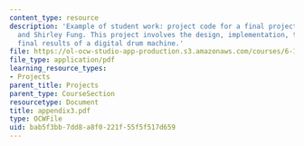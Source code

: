 ```yaml
---
content_type: resource
description: 'Example of student work: project code for a final project by Hana Adaniya
  and Shirley Fung. This project involves the design, implementation, testing, and
  final results of a digital drum machine.'
file: https://ol-ocw-studio-app-production.s3.amazonaws.com/courses/6-111-introductory-digital-systems-laboratory-spring-2006/bab5f3bb7dd8a8f0221f55f5f517d659_appendix3.pdf
file_type: application/pdf
learning_resource_types:
- Projects
parent_title: Projects
parent_type: CourseSection
resourcetype: Document
title: appendix3.pdf
type: OCWFile
uid: bab5f3bb-7dd8-a8f0-221f-55f5f517d659
---
```

